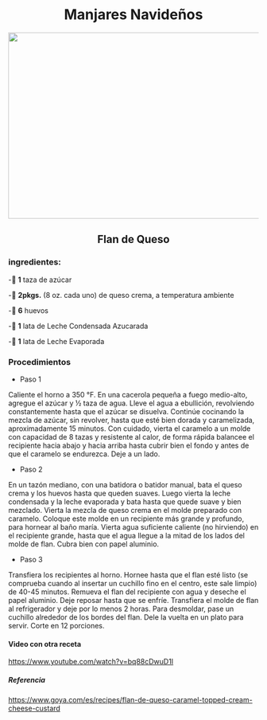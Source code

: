 <div align="center">

# Manjares Navideños
  
<img src="https://user-images.githubusercontent.com/95235763/145056457-e71c9a4a-77f5-4863-8546-d436906cb1ad.png" width="530" height="374"/>
  
## Flan de Queso
  
  </div>
  
### ingredientes:
-🧂 **1** taza de azúcar

-🧀 **2pkgs.** (8 oz. cada uno) de queso crema, a temperatura ambiente

-🥚 **6** huevos

-🥛 **1** lata de Leche Condensada Azucarada 

-🥛 **1** lata de Leche Evaporada 

### Procedimientos
- Paso 1
 
Caliente el horno a 350 °F. En una cacerola pequeña a fuego medio-alto, agregue el azúcar y ½ taza de agua. Lleve el agua a ebullición, revolviendo constantemente hasta que el azúcar se disuelva. Continúe cocinando la mezcla de azúcar, sin revolver, hasta que esté bien dorada y caramelizada, aproximadamente 15 minutos. Con cuidado, vierta el caramelo a un molde con capacidad de 8 tazas y resistente al calor, de forma rápida balancee el recipiente hacia abajo y hacia arriba hasta cubrir bien el fondo y antes de que el caramelo se endurezca. Deje a un lado.

- Paso 2

En un tazón mediano, con una batidora o batidor manual, bata el queso crema y los huevos hasta que queden suaves. Luego vierta la leche condensada y la leche evaporada y bata hasta que quede suave y bien mezclado. Vierta la mezcla de queso crema en el molde preparado con caramelo. Coloque este molde en un recipiente más grande y profundo, para hornear al baño maría. Vierta agua suficiente caliente (no hirviendo) en el recipiente grande, hasta que el agua llegue a la mitad de los lados del molde de flan. Cubra bien con papel aluminio.

- Paso 3

Transfiera los recipientes al horno. Hornee hasta que el flan esté listo (se comprueba cuando al insertar un cuchillo fino en el centro, este sale limpio) de 40-45 minutos. Remueva el flan del recipiente con agua y deseche el papel aluminio. Deje reposar hasta que se enfríe. Transfiera el molde de flan al refrigerador y deje por lo menos 2 horas. Para desmoldar, pase un cuchillo alrededor de los bordes del flan. Dele la vuelta en un plato para servir. Corte en 12 porciones.

#### Video con otra receta
https://www.youtube.com/watch?v=bq88cDwuD1I

##### Referencia
https://www.goya.com/es/recipes/flan-de-queso-caramel-topped-cream-cheese-custard
